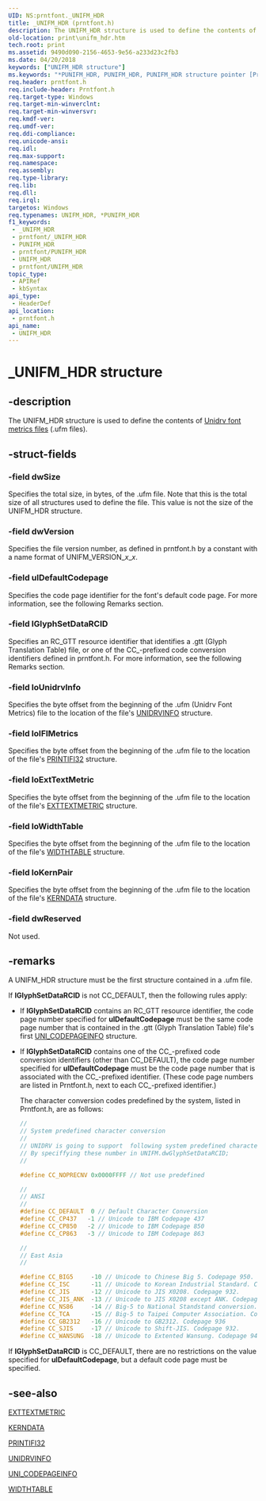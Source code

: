 ```yaml
---
UID: NS:prntfont._UNIFM_HDR
title: _UNIFM_HDR (prntfont.h)
description: The UNIFM_HDR structure is used to define the contents of Unidrv font metrics files (.ufm files).
old-location: print\unifm_hdr.htm
tech.root: print
ms.assetid: 9490d090-2156-4653-9e56-a233d23c2fb3
ms.date: 04/20/2018
keywords: ["UNIFM_HDR structure"]
ms.keywords: "*PUNIFM_HDR, PUNIFM_HDR, PUNIFM_HDR structure pointer [Print Devices], UNIFM_HDR, UNIFM_HDR structure [Print Devices], _UNIFM_HDR, print.unifm_hdr, print_unidrv-pscript_fonts_eaf5dd18-df64-41bc-91b5-836b6ed165b6.xml, prntfont/PUNIFM_HDR, prntfont/UNIFM_HDR"
req.header: prntfont.h
req.include-header: Prntfont.h
req.target-type: Windows
req.target-min-winverclnt: 
req.target-min-winversvr: 
req.kmdf-ver: 
req.umdf-ver: 
req.ddi-compliance: 
req.unicode-ansi: 
req.idl: 
req.max-support: 
req.namespace: 
req.assembly: 
req.type-library: 
req.lib: 
req.dll: 
req.irql: 
targetos: Windows
req.typenames: UNIFM_HDR, *PUNIFM_HDR
f1_keywords:
 - _UNIFM_HDR
 - prntfont/_UNIFM_HDR
 - PUNIFM_HDR
 - prntfont/PUNIFM_HDR
 - UNIFM_HDR
 - prntfont/UNIFM_HDR
topic_type:
 - APIRef
 - kbSyntax
api_type:
 - HeaderDef
api_location:
 - prntfont.h
api_name:
 - UNIFM_HDR
---
```


# _UNIFM_HDR structure


## -description

The UNIFM_HDR structure is used to define the contents of [Unidrv font metrics files](/windows-hardware/drivers/print/customized-font-management) (.ufm files).

## -struct-fields

### -field dwSize

Specifies the total size, in bytes, of the .ufm file. Note that this is the total size of all structures used to define the file. This value is not the size of the UNIFM_HDR structure.

### -field dwVersion

Specifies the file version number, as defined in prntfont.h by a constant with a name format of UNIFM_VERSION_*x*_*x*.

### -field ulDefaultCodepage

Specifies the code page identifier for the font's default code page. For more information, see the following Remarks section.

### -field lGlyphSetDataRCID

Specifies an RC_GTT resource identifier that identifies a .gtt (Glyph Translation Table) file, or one of the CC_-prefixed code conversion identifiers defined in prntfont.h. For more information, see the following Remarks section.

### -field loUnidrvInfo

Specifies the byte offset from the beginning of the .ufm (Unidrv Font Metrics) file to the location of the file's [UNIDRVINFO](./ns-prntfont-_unidrvinfo.md) structure.

### -field loIFIMetrics

Specifies the byte offset from the beginning of the .ufm file to the location of the file's [PRINTIFI32](./ns-prntfont-_printifi32.md) structure.

### -field loExtTextMetric

Specifies the byte offset from the beginning of the .ufm file to the location of the file's [EXTTEXTMETRIC](./ns-prntfont-_exttextmetric.md) structure.

### -field loWidthTable

Specifies the byte offset from the beginning of the .ufm file to the location of the file's [WIDTHTABLE](./ns-prntfont-_widthtable.md) structure.

### -field loKernPair

Specifies the byte offset from the beginning of the .ufm file to the location of the file's [KERNDATA](./ns-prntfont-_kerndata.md) structure.

### -field dwReserved

Not used.

## -remarks

A UNIFM_HDR structure must be the first structure contained in a .ufm file.

If **lGlyphSetDataRCID** is not CC_DEFAULT, then the following rules apply:

- If **lGlyphSetDataRCID** contains an RC_GTT resource identifier, the code page number specified for **ulDefaultCodepage** must be the same code page number that is contained in the .gtt (Glyph Translation Table) file's first [UNI_CODEPAGEINFO](./ns-prntfont-_uni_codepageinfo.md) structure.

- If **lGlyphSetDataRCID** contains one of the CC_-prefixed code conversion identifiers (other than CC_DEFAULT), the code page number specified for **ulDefaultCodepage** must be the code page number that is associated with the CC_-prefixed identifier. (These code page numbers are listed in Prntfont.h, next to each CC_-prefixed identifier.)

    The character conversion codes predefined by the system, listed in Prntfont.h, are as follows:

    ```cpp
    //
    // System predefined character conversion
    //
    // UNIDRV is going to support  following system predefined character conversion.
    // By speciffying these number in UNIFM.dwGlyphSetDataRCID;
    //

    #define CC_NOPRECNV 0x0000FFFF // Not use predefined

    //
    // ANSI
    //
    #define CC_DEFAULT  0 // Default Character Conversion
    #define CC_CP437   -1 // Unicode to IBM Codepage 437
    #define CC_CP850   -2 // Unicode to IBM Codepage 850
    #define CC_CP863   -3 // Unicode to IBM Codepage 863

    //
    // East Asia
    //

    #define CC_BIG5     -10 // Unicode to Chinese Big 5. Codepage 950.
    #define CC_ISC      -11 // Unicode to Korean Industrial Standard. Codepage 949.
    #define CC_JIS      -12 // Unicode to JIS X0208. Codepage 932.
    #define CC_JIS_ANK  -13 // Unicode to JIS X0208 except ANK. Codepage 932.
    #define CC_NS86     -14 // Big-5 to National Standstand conversion. Codepage 950
    #define CC_TCA      -15 // Big-5 to Taipei Computer Association. Codepage 950.
    #define CC_GB2312   -16 // Unicode to GB2312. Codepage 936
    #define CC_SJIS     -17 // Unicode to Shift-JIS. Codepage 932.
    #define CC_WANSUNG  -18 // Unicode to Extented Wansung. Codepage 949.
    ```

If **lGlyphSetDataRCID** is CC_DEFAULT, there are no restrictions on the value specified for **ulDefaultCodepage**, but a default code page must be specified.

## -see-also

[EXTTEXTMETRIC](./ns-prntfont-_exttextmetric.md)

[KERNDATA](./ns-prntfont-_kerndata.md)

[PRINTIFI32](./ns-prntfont-_printifi32.md)

[UNIDRVINFO](./ns-prntfont-_unidrvinfo.md)

[UNI_CODEPAGEINFO](./ns-prntfont-_uni_codepageinfo.md)

[WIDTHTABLE](./ns-prntfont-_widthtable.md)